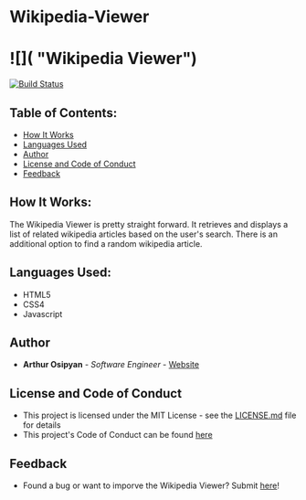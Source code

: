 # Wikipedia-Viewer

# ![]( "Wikipedia Viewer")

[![Build Status](https://travis-ci.com/arthurosipyan/JamaScript.svg?branch=master)](https://travis-ci.com/arthurosipyan/JamaScript)

## Table of Contents:
- [How It Works](https://github.com/arthurosipyan/JamaScript#required) 
- [Languages Used](https://github.com/arthurosipyan/JamaScript#running-jamascript)
- [Author](https://github.com/arthurosipyan/JamaScript#author)
- [License and Code of Conduct](https://github.com/arthurosipyan/JamaScript#license-and-code-of-conduct)
- [Feedback](https://github.com/arthurosipyan/JamaScript#feedback)

## How It Works:

The Wikipedia Viewer is pretty straight forward. It retrieves and displays a list of related wikipedia articles based on the user's search. There is an additional option to find a random wikipedia article.

## Languages Used:

- HTML5
- CSS4
- Javascript

## Author

* **Arthur Osipyan** - *Software Engineer* - [Website](https://www.arthurosipyan.me)

## License and Code of Conduct

- This project is licensed under the MIT License - see the [LICENSE.md](https://github.com/arthurosipyan/JamaScript/blob/master/LICENSE) file for details
- This project's Code of Conduct can be found [here](https://github.com/arthurosipyan/JamaScript/blob/master/CODE_OF_CONDUCT.md)

## Feedback

- Found a bug or want to imporve the Wikipedia Viewer? Submit [here](https://github.com/arthurosipyan/JamaScript/issues)!